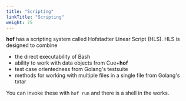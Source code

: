```yaml
---
title: "Scripting"
linkTitle: "Scripting"
weight: 75
---
```


__hof__ has a scripting system called
Hofstadter Linear Script (HLS).
HLS is designed to combine

- the direct executability of Bash
- ability to work with data objects from Cue+__hof__
- test case orientedness from Golang's testsuite
- methods for working with multiple files in a single file from Golang's txtar

You can invoke these with `hof run` and there is a shell in the works.
